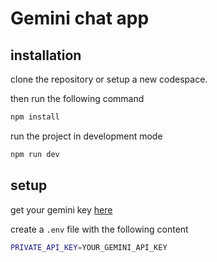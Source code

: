 # Gemini chat app


## installation

clone the repository or setup a new codespace.


then run the following command

```bash
npm install
```

run the project in development mode

```bash
npm run dev
```


## setup

get your gemini key [here](https://makersuite.google.com/app/apikey)

create a `.env` file with the following content

```bash
PRIVATE_API_KEY=YOUR_GEMINI_API_KEY
```

